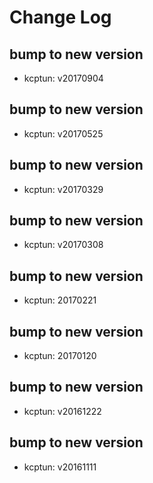 # Change Log

## bump to new version
 * kcptun: v20170904

## bump to new version
 * kcptun: v20170525

## bump to new version
 * kcptun: v20170329

## bump to new version
 * kcptun: v20170308

## bump to new version
 * kcptun: 20170221

## bump to new version
 * kcptun: 20170120

## bump to new version
 * kcptun: v20161222

## bump to new version
 * kcptun: v20161111
